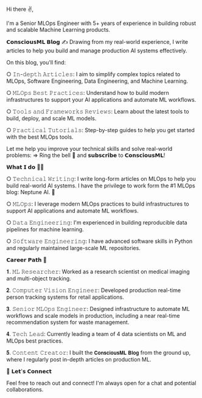 Hi there :v:,

I'm a Senior MLOps Engineer with 5+ years of experience in building robust and scalable Machine Learning products.


𝗖𝗼𝗻𝘀𝗰𝗶𝗼𝘂𝘀𝗠𝗟 𝗕𝗹𝗼𝗴 ✍️
Drawing from my real-world experience, I write articles to help you build and manage production AI systems effectively.

On this blog, you'll find:

○ 𝙸𝚗-𝚍𝚎𝚙𝚝𝚑 𝙰𝚛𝚝𝚒𝚌𝚕𝚎𝚜: I aim to simplify complex topics related to MLOps, Software Engineering, Data Engineering, and Machine Learning.

○ 𝙼𝙻𝙾𝚙𝚜 𝙱𝚎𝚜𝚝 𝙿𝚛𝚊𝚌𝚝𝚒𝚌𝚎𝚜: Understand how to build modern infrastructures to support your AI applications and automate ML workflows.

○ 𝚃𝚘𝚘𝚕𝚜 𝚊𝚗𝚍 𝙵𝚛𝚊𝚖𝚎𝚠𝚘𝚛𝚔𝚜 𝚁𝚎𝚟𝚒𝚎𝚠𝚜: Learn about the latest tools to build, deploy, and scale ML models.

○ 𝙿𝚛𝚊𝚌𝚝𝚒𝚌𝚊𝚕 𝚃𝚞𝚝𝚘𝚛𝚒𝚊𝚕𝚜: Step-by-step guides to help you get started with the best MLOps tools.


Let me help you improve your technical skills and solve real-world problems:
⇒ Ring the bell 🔔 and 𝘀𝘂𝗯𝘀𝗰𝗿𝗶𝗯𝗲 to 𝗖𝗼𝗻𝘀𝗰𝗶𝗼𝘂𝘀𝗠𝗟!


𝗪𝗵𝗮𝘁 𝗜 𝗱𝗼 👨‍💻

○ 𝚃𝚎𝚌𝚑𝚗𝚒𝚌𝚊𝚕 𝚆𝚛𝚒𝚝𝚒𝚗𝚐: I write long-form articles on MLOps to help you build real-world AI systems. I have the privilege to work form the #1 MLOps blog: Neptune AI. 💪

○ 𝙼𝙻𝙾𝚙𝚜: I leverage modern MLOps practices to build infrastructures to support AI applications and automate ML workflows.

○ 𝙳𝚊𝚝𝚊 𝙴𝚗𝚐𝚒𝚗𝚎𝚎𝚛𝚒𝚗𝚐: I'm experienced in building reproducible data pipelines for machine learning.

○ 𝚂𝚘𝚏𝚝𝚠𝚊𝚛𝚎 𝙴𝚗𝚐𝚒𝚗𝚎𝚎𝚛𝚒𝚗𝚐: I have advanced software skills in Python and regularly maintained large-scale ML repositories.


𝗖𝗮𝗿𝗲𝗲𝗿 𝗣𝗮𝘁𝗵 🚀

𝟏. 𝙼𝙻 𝚁𝚎𝚜𝚎𝚊𝚛𝚌𝚑𝚎𝚛: Worked as a research scientist on medical imaging and multi-object tracking.

𝟐. 𝙲𝚘𝚖𝚙𝚞𝚝𝚎𝚛 𝚅𝚒𝚜𝚒𝚘𝚗 𝙴𝚗𝚐𝚒𝚗𝚎𝚎𝚛: Developed production real-time person tracking systems for retail applications.

𝟑. 𝚂𝚎𝚗𝚒𝚘𝚛 𝙼𝙻𝙾𝚙𝚜 𝙴𝚗𝚐𝚒𝚗𝚎𝚎𝚛: Designed infrastructure to automate ML workflows and scale models in production, including a near real-time recommendation system for waste management.

𝟒. 𝚃𝚎𝚌𝚑 𝙻𝚎𝚊𝚍: Currently leading a team of 4 data scientists on ML and MLOps best practices.

𝟓. 𝙲𝚘𝚗𝚝𝚎𝚗𝚝 𝙲𝚛𝚎𝚊𝚝𝚘𝚛: I built the 𝗖𝗼𝗻𝘀𝗰𝗶𝗼𝘂𝘀𝗠𝗟 𝗕𝗹𝗼𝗴 from the ground up, where I regularly post in-depth articles on production ML.


🤝 𝗟𝗲𝘁'𝘀 𝗖𝗼𝗻𝗻𝗲𝗰𝘁

Feel free to reach out and connect!
I'm always open for a chat and potential collaborations.
